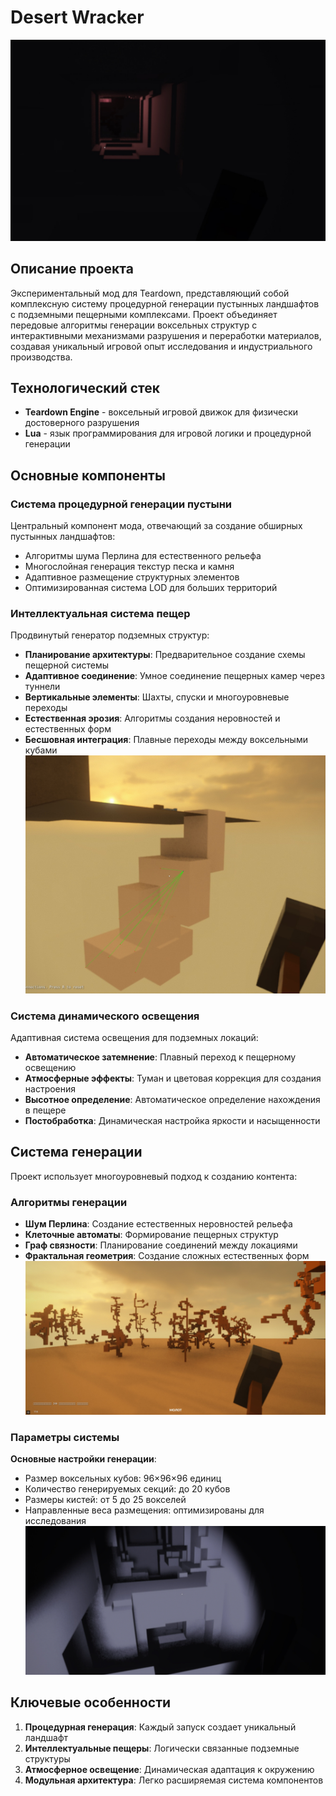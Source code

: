 # Desert Wracker
![Preview](https://github.com/AI-Sheet/EXP-DesertWracker-Teardown/blob/main/Photos/End.png?raw=true)

## Описание проекта
Экспериментальный мод для Teardown, представляющий собой комплексную систему процедурной генерации пустынных ландшафтов с подземными пещерными комплексами. Проект объединяет передовые алгоритмы генерации воксельных структур с интерактивными механизмами разрушения и переработки материалов, создавая уникальный игровой опыт исследования и индустриального производства.

## Технологический стек
- **Teardown Engine** - воксельный игровой движок для физически достоверного разрушения
- **Lua** - язык программирования для игровой логики и процедурной генерации

## Основные компоненты

### Система процедурной генерации пустыни
Центральный компонент мода, отвечающий за создание обширных пустынных ландшафтов:
- Алгоритмы шума Перлина для естественного рельефа
- Многослойная генерация текстур песка и камня
- Адаптивное размещение структурных элементов
- Оптимизированная система LOD для больших территорий

### Интеллектуальная система пещер
Продвинутый генератор подземных структур:
- **Планирование архитектуры**: Предварительное создание схемы пещерной системы
- **Адаптивное соединение**: Умное соединение пещерных камер через туннели
- **Вертикальные элементы**: Шахты, спуски и многоуровневые переходы
- **Естественная эрозия**: Алгоритмы создания неровностей и естественных форм
- **Бесшовная интеграция**: Плавные переходы между воксельными кубами
![Cave](https://github.com/AI-Sheet/EXP-DesertWracker-Teardown/blob/main/Photos/Structure.png?raw=true)

### Система динамического освещения
Адаптивная система освещения для подземных локаций:
- **Автоматическое затемнение**: Плавный переход к пещерному освещению
- **Атмосферные эффекты**: Туман и цветовая коррекция для создания настроения
- **Высотное определение**: Автоматическое определение нахождения в пещере
- **Постобработка**: Динамическая настройка яркости и насыщенности


## Система генерации

Проект использует многоуровневый подход к созданию контента:

### Алгоритмы генерации
- **Шум Перлина**: Создание естественных неровностей рельефа
- **Клеточные автоматы**: Формирование пещерных структур
- **Граф связности**: Планирование соединений между локациями
- **Фрактальная геометрия**: Создание сложных естественных форм
![Plants](https://github.com/AI-Sheet/EXP-DesertWracker-Teardown/blob/main/Photos/Plants.png?raw=true)
### Параметры системы
**Основные настройки генерации**:
- Размер воксельных кубов: 96×96×96 единиц
- Количество генерируемых секций: до 20 кубов
- Размеры кистей: от 5 до 25 вокселей
- Направленные веса размещения: оптимизированы для исследования
![Cave](https://github.com/AI-Sheet/EXP-DesertWracker-Teardown/blob/main/Photos/Inter.png?raw=true)
## Ключевые особенности

1. **Процедурная генерация**: Каждый запуск создает уникальный ландшафт
2. **Интеллектуальные пещеры**: Логически связанные подземные структуры
3. **Атмосферное освещение**: Динамическая адаптация к окружению
4. **Модульная архитектура**: Легко расширяемая система компонентов
